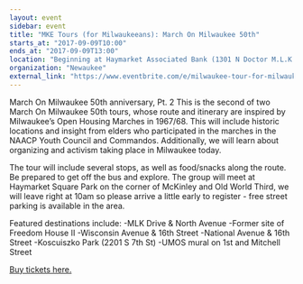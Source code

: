 ```yaml
---
layout: event
sidebar: event
title: "MKE Tours (for Milwaukeeans): March On Milwaukee 50th"
starts_at: "2017-09-09T10:00"
ends_at: "2017-09-09T13:00"
location: "Beginning at Haymarket Associated Bank (1301 N Doctor M.L.K. Dr, Milwaukee, WI)"
organization: "Newaukee"
external_link: "https://www.eventbrite.com/e/milwaukee-tour-for-milwaukeeans-march-on-milwaukee-50th-anniversary-pt-2-tickets-37390000498?aff=erelexpmlt"
---
```


March On Milwaukee 50th anniversary, Pt. 2
This is the second of  two March On Milwaukee 50th tours, whose route and itinerary are inspired by Milwaukee’s Open Housing Marches in 1967/68. This will include historic locations and insight from elders who participated in the marches in the NAACP Youth Council and Commandos. Additionally, we will learn about organizing and activism taking place in Milwaukee today.

The tour will include several stops, as well as food/snacks along the route. Be prepared to get off the bus and explore. The group will meet at Haymarket Square Park on the corner of McKinley and Old World Third, we will leave right at 10am so please arrive a little early to register - free street parking is available in the area.

Featured destinations include:
-MLK Drive & North Avenue
-Former site of Freedom House II
-Wisconsin Avenue & 16th Street
-National Avenue & 16th Street
-Koscuiszko Park (2201 S 7th St)
-UMOS mural on 1st and Mitchell Street

[Buy tickets here.](https://www.eventbrite.com/e/milwaukee-tour-for-milwaukeeans-march-on-milwaukee-50th-anniversary-pt-2-tickets-37390000498?aff=erelexpmlt)
